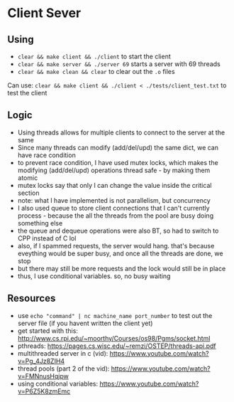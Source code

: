 # Client Sever

## Using
- `clear && make client && ./client` to start the client
- `clear && make server && ./server 69` starts a server with 69 threads
- `clear && make clean && clear` to clear out the `.o` files

Can use: `clear && make client && ./client < ./tests/client_test.txt` to test the client

## Logic
- Using threads allows for multiple clients to connect to the server at the same
- Since many threads can modify (add/del/upd) the same dict, we can have race condition
- to prevent race condition, I have used mutex locks, which makes the modifying (add/del/upd) operations thread safe - by making them atomic
- mutex locks say that only I can change the value inside the critical section
- note: what I have implemented is not parallelism, but concurrency
- I also used queue to store client connections that I can't currently process - because the all the threads from the pool are busy doing something else
- the queue and dequeue operations were also BT, so had to switch to CPP instead of C lol
- also, if I spammed requests, the server would hang. that's because eveything would be super busy, and once all the threads are done, we stop
- but there may still be more requests and the lock would still be in place
- thus, I use conditional variables. so, no busy waiting

## Resources
- use `echo "command" | nc machine_name port_number` to test out the server file (if you havent written the client yet)
- get started with this: http://www.cs.rpi.edu/~moorthy/Courses/os98/Pgms/socket.html
- pthreads: https://pages.cs.wisc.edu/~remzi/OSTEP/threads-api.pdf
- multithreaded server in c (vid): https://www.youtube.com/watch?v=Pg_4Jz8ZIH4
- thread pools (part 2 of the vid): https://www.youtube.com/watch?v=FMNnusHqjpw
- using conditional variables: https://www.youtube.com/watch?v=P6Z5K8zmEmc
